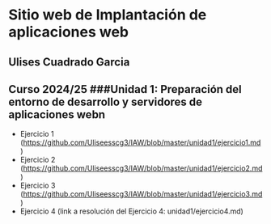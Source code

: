 # Sitio web de Implantación de aplicaciones web
## Ulises Cuadrado Garcia
Curso 2024/25
###Unidad 1: Preparación del entorno de desarrollo y servidores de aplicaciones webn
---
- Ejercicio 1 (https://github.com/Uliseesscg3/IAW/blob/master/unidad1/ejercicio1.md)
- Ejercicio 2 (https://github.com/Uliseesscg3/IAW/blob/master/unidad1/ejercicio2.md)
- Ejercicio 3 (https://github.com/Uliseesscg3/IAW/blob/master/unidad1/ejercicio3.md)
- Ejercicio 4 (link a resolución del Ejercicio 4: unidad1/ejercicio4.md)
